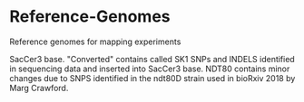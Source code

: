# Reference-Genomes
Reference genomes for mapping experiments

SacCer3 base.
"Converted" contains called SK1 SNPs and INDELS identified in sequencing data and inserted into SacCer3 base.
NDT80 contains minor changes due to SNPS identified in the ndt80D strain used in bioRxiv 2018 by Marg Crawford.
